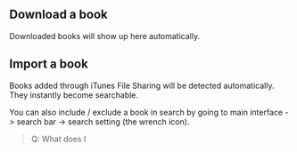 ## Download a book
Downloaded books will show up here automatically.

## Import a book
Books added through iTunes File Sharing will be detected automatically. They instantly become searchable. 

You can also include / exclude a book in search by going to main interface -> search bar -> search setting (the wrench icon). 

> Q: What does I